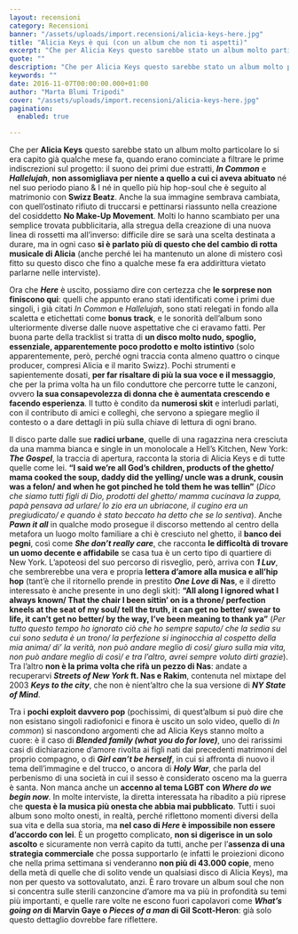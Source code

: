 ```yaml
---
layout: recensioni
category: Recensioni
banner: "/assets/uploads/import.recensioni/alicia-keys-here.jpg"
title: "Alicia Keys è qui (con un album che non ti aspetti)"
excerpt: "Che per Alicia Keys questo sarebbe stato un album molto particolare lo si era capito già qualche mese fa, quando erano cominciate a filtrare le prime indiscrezioni sul progetto: il suono dei primi due estratti, In Common e Hallelujah, non assomigliava per niente a quello a cui ci aveva abituato né nel suo periodo piano [&hellip"
quote: ""
description: "Che per Alicia Keys questo sarebbe stato un album molto particolare lo si era capito già qualche mese fa, quando erano cominciate a filtrare le prime indiscrezioni sul progetto: il suono dei primi due estratti, In Common e Hallelujah, non assomigliava per niente a quello a cui ci aveva abituato né nel suo periodo piano [&hellip"
keywords: ""
date: 2016-11-07T00:00:00.000+01:00
author: "Marta Blumi Tripodi"
cover: "/assets/uploads/import.recensioni/alicia-keys-here.jpg"
pagination:
  enabled: true

---
```


Che per **Alicia Keys** questo sarebbe stato un album molto particolare lo si era capito già qualche mese fa, quando erano cominciate a filtrare le prime indiscrezioni sul progetto: il suono dei primi due estratti, **_In Common_** e _**Hallelujah**_, **non assomigliava per niente a quello a cui ci aveva abituato** né nel suo periodo piano & I né in quello più hip hop-soul che è seguito al matrimonio con **Swizz Beatz**. Anche la sua immagine sembrava cambiata, con quell’ostinato rifiuto di truccarsi e pettinarsi riassunto nella creazione del cosiddetto **No Make-Up Movement**. Molti lo hanno scambiato per una semplice trovata pubblicitaria, alla stregua della creazione di una nuova linea di rossetti ma all’inverso: difficile dire se sarà una scelta destinata a durare, ma in ogni caso **si è parlato più di questo che del cambio di rotta musicale di Alicia** (anche perché lei ha mantenuto un alone di mistero così fitto su questo disco che fino a qualche mese fa era addirittura vietato parlarne nelle interviste).

Ora che _**Here**_ è uscito, possiamo dire con certezza che **le sorprese non finiscono qui**: quelli che appunto erano stati identificati come i primi due singoli, i già citati _In Common_ e _Hallelujah_, sono stati relegati in fondo alla scaletta e etichettati come **bonus track**, e le sonorità dell’album sono ulteriormente diverse dalle nuove aspettative che ci eravamo fatti. Per buona parte della tracklist si tratta di **un disco molto nudo, spoglio, essenziale, apparentemente poco prodotto e molto istintivo** (solo apparentemente, però, perché ogni traccia conta almeno quattro o cinque producer, compresi Alicia e il marito Swizz). Pochi strumenti e sapientemente dosati, **per far risaltare di più la sua voce e il messaggio**, che per la prima volta ha un filo conduttore che percorre tutte le canzoni, ovvero **la sua consapevolezza di donna che è aumentata crescendo e facendo esperienza**. Il tutto è condito da **numerosi skit** e interludi parlati, con il contributo di amici e colleghi, che servono a spiegare meglio il contesto o a dare dettagli in più sulla chiave di lettura di ogni brano.

Il disco parte dalle sue **radici urbane**, quelle di una ragazzina nera cresciuta da una mamma bianca e single in un monolocale a Hell’s Kitchen, New York: _**The Gospel**_, la traccia di apertura, racconta la storia di Alicia Keys e di tutte quelle come lei. **“I said we’re all God’s children, products of the ghetto/ mama cooked the soup, daddy did the yelling/ uncle was a drunk, cousin was a felon/ and when he got pinched he told them he was tellin”** (_Dico che siamo tutti figli di Dio, prodotti del ghetto/ mamma cucinava la zuppa, papà pensava ad urlare/ lo zio era un ubriacone, il cugino era un pregiudicato/ e quando è stato beccato ha detto che se lo sentiva_). Anche _**Pawn it all**_ in qualche modo prosegue il discorso mettendo al centro della metafora un luogo molto familiare a chi è cresciuto nel ghetto, il **banco dei pegni**, così come _**She don’t really care**_, che racconta **le difficoltà di trovare un uomo decente e affidabile** se casa tua è un certo tipo di quartiere di New York. L’apoteosi del suo percorso di risveglio, però, arriva con _**1 Luv**_, che sembrerebbe una vera e propria **lettera d’amore alla musica e all’hip hop** (tant’è che il ritornello prende in prestito **_One Love_ di Nas**, e il diretto interessato è anche presente in uno degli skit): **“All along I ignored what I always known/ That the chair I been sittin’ on is a throne/ perfection kneels at the seat of my soul/ tell the truth, it can get no better/ swear to life, it can’t get no better/ by the way, I’ve been meaning to thank ya”** (_Per tutto questo tempo ho ignorato ciò che ho sempre saputo/ che la sedia su cui sono seduta è un trono/ la perfezione si inginocchia al cospetto della mia anima/ di’ la verità, non può andare meglio di così/ giuro sulla mia vita, non può andare meglio di così/ e tra l’altro, avrei sempre voluto dirti grazie_). Tra l’altro **non è la prima volta che rifà un pezzo di Nas**: andate a recuperarvi **_Streets of New York_ ft. Nas e Rakim**, contenuta nel mixtape del 2003 **_Keys to the city_**, che non è nient’altro che la sua versione di _**NY State of Mind**_.

Tra i **pochi exploit davvero pop** (pochissimi, di quest’album si può dire che non esistano singoli radiofonici e finora è uscito un solo video, quello di _In common_) si nascondono argomenti che ad Alicia Keys stanno molto a cuore: è il caso di _**Blended family (what you do for love)**_, uno dei rarissimi casi di dichiarazione d’amore rivolta ai figli nati dai precedenti matrimoni del proprio compagno, o di _**Girl can’t be herself**_, in cui si affronta di nuovo il tema dell’immagine e del trucco, o ancora di _**Holy War**_, che parla del perbenismo di una società in cui il sesso è considerato osceno ma la guerra è santa. Non manca anche un **accenno al tema LGBT con _Where do we begin now_**. In molte interviste, la diretta interessata ha ribadito a più riprese che **questa è la musica più onesta che abbia mai pubblicato**. Tutti i suoi album sono molto onesti, in realtà, perché riflettono momenti diversi della sua vita e della sua storia, ma **nel caso di _Here_ è impossibile non essere d’accordo con lei**. È un progetto complicato, **non si digerisce in un solo ascolto** e sicuramente non verrà capito da tutti, anche per l’**assenza di una strategia commerciale** che possa supportarlo (e infatti le proiezioni dicono che nella prima settimana si venderanno **non più di 43.000 copie**, meno della metà di quelle che di solito vende un qualsiasi disco di Alicia Keys), ma non per questo va sottovalutato, anzi. È raro trovare un album soul che non si concentra sulle sterili canzoncine d’amore ma va più in profondità su temi più importanti, e quelle rare volte ne escono fuori capolavori come **_What’s going on_ di Marvin Gaye o _Pieces of a man_ di Gil Scott-Heron**: già solo questo dettaglio dovrebbe fare riflettere.